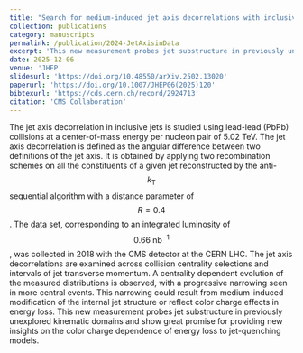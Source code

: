 ```yaml
---
title: "Search for medium-induced jet axis decorrelations with inclusive jets from PbPb collisions at LHC at $$\\sqrt{s_{_{\\text{NN}}}} = 5.02~\\text{TeV}$$"
collection: publications
category: manuscripts
permalink: /publication/2024-JetAxisinData
excerpt: 'This new measurement probes jet substructure in previously unexplored kinematic domains and show great promise for providing new insights on the color charge dependence of energy loss to jet-quenching models'
date: 2025-12-06
venue: 'JHEP'
slidesurl: 'https://doi.org/10.48550/arXiv.2502.13020'
paperurl: 'https://doi.org/10.1007/JHEP06(2025)120'
bibtexurl: 'https://cds.cern.ch/record/2924713'
citation: 'CMS Collaboration'
---
```

The jet axis decorrelation in inclusive jets is studied using lead-lead (PbPb) collisions at a center-of-mass energy per nucleon pair of 5.02 TeV. The jet axis decorrelation is defined as the angular difference between two definitions of the jet axis. It is obtained by applying two recombination schemes on all the constituents of a given jet reconstructed by the anti-$$k_{\text{T}}$$ sequential algorithm with a distance parameter of $$R = 0.4$$. The data set, corresponding to an integrated luminosity of $$0.66~\mathrm{nb}^{-1}$$, was collected in 2018 with the CMS detector at the CERN LHC. The jet axis decorrelations are examined across collision centrality selections and intervals of jet transverse momentum. A centrality dependent evolution of the measured distributions is observed, with a progressive narrowing seen in more central events. This narrowing could result from medium-induced modification of the internal jet structure or reflect color charge effects in energy loss. This new measurement probes jet substructure in previously unexplored kinematic domains and show great promise for providing new insights on the color charge dependence of energy loss to jet-quenching models.
